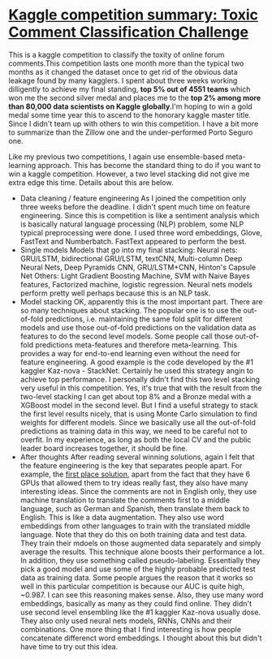 # [Kaggle competition summary: Toxic Comment Classification Challenge](https://www.kaggle.com/c/jigsaw-toxic-comment-classification-challenge)

This is a kaggle competition to classify the toxity of online forum comments.This competition lasts one month more than the typical two months as it changed the dataset once to get rid of the obvious data leakage found by many kagglers. I spent about three weeks working dilligently to achieve my final standing, **top 5% out of 4551 teams** which won me the second silver medal and places me to the **top 2% among more than 80,000 data scientists on Kaggle globally**.I'm hoping to win a gold medal some time year this to ascend to the honorary kaggle master title. Since I didn't team up with others to win this competition. I have a bit more to summarize than the Zillow one and the under-performed Porto Seguro one.

Like my previous two competitions, I again use ensemble-based meta-learning approach. This has become the standard thing to do if you want to win a kaggle competition. However, a two level stacking did not give me extra edge this time. Details about this are below.

 - Data cleaning / feature engineering
As I joined the competition only three weeks before the deadline. I didn't spent much time on feature engineering. Since this is competition is like a sentiment analysis which is basically natural language processing (NLP) problem, some NLP typical preprocessing were done. I used three word embeddings, Glove, FastText and Numberbatch. FastText appeared to perform the best. 
 - Single models
Models that go into my final stacking: 
Neural nets: GRU/LSTM, bidirectional GRU/LSTM, textCNN, Multi-column Deep Neural Nets, Deep Pyramids CNN, GRU/LSTM+CNN, Hinton's Capsule Net
Others: Light Gradient Boosting Machine, SVM with Naive Bayes features, Factorized machine, logistic regression.
Neural nets models perform pretty well perhaps because this is an NLP task.
 - Model stacking
OK, apparently this is the most important part. There are so many techniques about stacking. The popular one is to use the out-of-fold predictions, i.e. maintaining the same fold split for different models and use those out-of-fold predictions on the validation data as features to do the second level models. Some people call those out-of-fold predictions meta-features and therefore meta-learning. This provides a way for end-to-end learning even without the need for feature engineering. A good example is the code developed by the #1 kaggler Kaz-nova - StackNet. Certainly he used this strategy angin to achieve top performance. I personally didn't find this two level stacking very useful in this competition. Yes, it's true that with the result from the two-level stacking I can get about top 8% and a Bronze medal with a XGBoost model in the second level. But I find a useful strategy to stack the first level results nicely, that is using Monte Carlo simulation to find weights for different models. Since we basically use all the out-of-fold predictions as training data in this way, we need to be careful not to overfit. In my experience, as long as both the local CV and the public leader board increases together, it should be fine. 
 - After thoughts
 After reading several winning solutions, again I felt that the feature engineering is the key that separates people apart. For example, the [first place solution](https://www.kaggle.com/c/jigsaw-toxic-comment-classification-challenge/discussion/52557), apart from the fact that they have 6 GPUs that allowed them to try ideas really fast, they also have many interesting ideas. Since the comments are not in English only, they use machine translation to translate the comments first to a middle language, such as German and Spanish, then translate them back to English. This is like a data augmentation. They also use word embeddings from other languages to train with the translated middle language. Note that they do this on both training data and test data. They train their mdoels on those augmented data separately and simply average the results. This technique alone boosts their performance a lot. In addition, they use something called pseudo-labeling. Essentially they pick a good model and use some of the highly probable predicted test data as training data. Some people argues the reason that it works so well in this particular competition is because our AUC is quite high, ~0.987. I can see this reasoning makes sense. Also, they use many word embeddings, basically as many as they could find online. They didn't use second level ensembling like the #1 kaggler Kaz-nova usually dose. They also only used neural nets models, RNNs, CNNs and their combinations. 
One more thing that I find interesting is how people concatenate differenct word embeddings. I thought about this but didn't have time to try out this idea.



